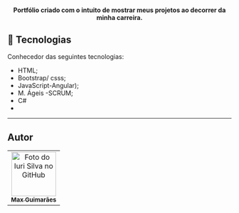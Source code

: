 
</h1>

<h4 align="center">
  Portfólio criado com o intuito de mostrar meus projetos ao decorrer da minha carreira.
</h4>


## 💼 Tecnologias 
Conhecedor das seguintes tecnologias:

- HTML;
- Bootstrap/ csss;
- JavaScript-Angular);
- M. Ágeis -SCRUM;
- C#
- 

---

##  Autor<br>
<table>
  <tr>
    <td align="center">
      <a href="https://github.com/maxguimajr">
        <img src="https://avatars3.githubusercontent.com/u/31936044" width="100px;" alt="Foto do Iuri Silva no GitHub"/><br>
        <sub>
          <b>Max Guimarães</b>
        </sub>
      </a>
    </td>
  </tr>
</table>
